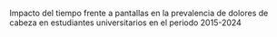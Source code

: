 Impacto del tiempo frente a pantallas en la prevalencia de dolores de cabeza en estudiantes universitarios en el periodo 2015-2024
